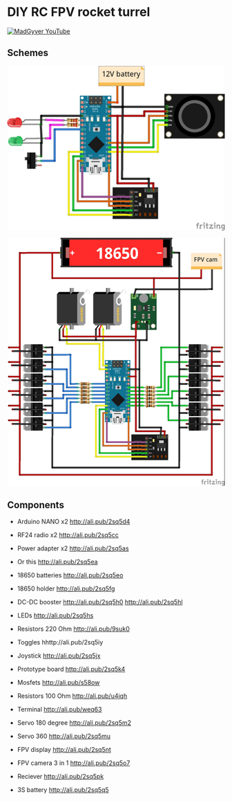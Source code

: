# DIY RC FPV rocket turrel
[![MadGyver YouTube](http://alexgyver.ru/git_banner2.jpg)](https://www.youtube.com/channel/UCNEOyqhGzutj-YS-d5ckYdg?sub_confirmation=1)

## Schemes
![TX](https://github.com/AlexGyver/EnglishProjects/blob/master/RC_Turrel/drawings/TX_bb.jpg)

![RX](https://github.com/AlexGyver/EnglishProjects/blob/master/RC_Turrel/drawings/RX_bb.jpg)

##  Components
* Arduino NANO x2 http://ali.pub/2sq5d4

* RF24 radio x2 http://ali.pub/2sq5cc
* Power adapter x2 http://ali.pub/2sq5as
* Or this http://ali.pub/2sq5ea

* 18650 batteries http://ali.pub/2sq5eo
* 18650 holder http://ali.pub/2sq5fg
* DC-DC booster http://ali.pub/2sq5h0 http://ali.pub/2sq5hl

* LEDs http://ali.pub/2sq5hs
* Resistors 220 Ohm http://ali.pub/9suk0
* Toggles hhttp://ali.pub/2sq5iy
* Joystick http://ali.pub/2sq5jx

* Prototype board http://ali.pub/2sq5k4
* Mosfets  http://ali.pub/s58ow
* Resistors 100 Ohm http://ali.pub/u4jqh
* Terminal http://ali.pub/weq63
* Servo 180 degree http://ali.pub/2sq5m2
* Servo 360 http://ali.pub/2sq5mu

* FPV display http://ali.pub/2sq5nt
* FPV camera 3 in 1 http://ali.pub/2sq5o7
* Reciever http://ali.pub/2sq5pk
* 3S battery http://ali.pub/2sq5q5